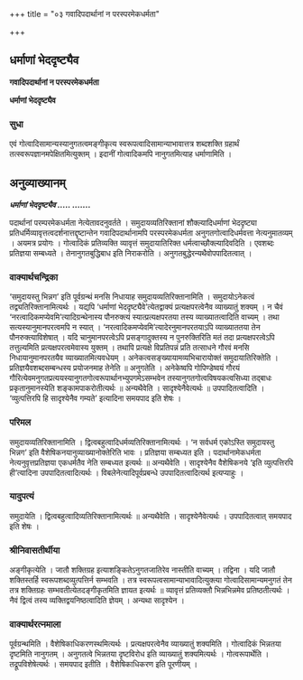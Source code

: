 +++
title = "०३ गवादिपदार्थानां न परस्परमेकधर्मता"

+++


## धर्माणां भेददृष्ट्यैव

**गवादिपदार्थानां न परस्परमेकधर्मता**

**धर्माणां भेददृष्ट्यैव**

### **सुधा**

एवं गोत्वादिसामान्यस्यानुगतत्वमङ्गीकृत्य स्वरूपत्वादिसामान्याभावात्तत्र शब्दशक्ति ग्रहार्थं तत्स्वरूपज्ञानमपेक्षितमित्युक्तम् । इदानीं गोत्वादिकमपि नानुगतमित्याह धर्माणामिति ।

## **अनुव्याख्यानम्**

***धर्माणां भेददृष्ट्यैव ..... .......***

पदार्थानां परम्परमेकधर्मता नेत्येतावदनुवर्तते । समुदायव्यतिरिक्तानां शौक्ल्यादिधर्माणां भेददृष्ट्या प्रतिधर्मिव्यावृत्तत्वदर्शनात्तद्दृष्टान्तेन गवादिपदार्थानामपि परस्परमेकधर्मता अनुगतगोत्वादिधर्मवत्ता नेत्यनुमातव्यम् । अयमत्र प्रयोगः । गोत्वादिकं प्रतिव्यक्ति व्यावृत्तं समुदायातिरिक्त धर्मत्वाच्छौक्ल्यादिवदिति । एवशब्दः प्रतिज्ञया सम्बध्यते । तेनानुगतबुद्धिबाध इति निराकरोति । अनुगतबुद्धेरन्यथैवोपपादितत्वात् ।

### **वाक्यार्थचन्द्रिका**

‘समुदायस्तु भिन्नग’ इति पूर्वग्रन्थं मनसि निधायाह समुदायव्यतिरिक्तानामिति । समुदायोऽनेकत्वं तद्व्यतिरिक्तानामित्यर्थः । यद्यपि ‘धर्माणां भेददृष्ट्यैवे’त्येतद्वाक्यं प्रत्यक्षपरत्वेनैव व्याख्यातुं शक्यम् । न चैवं ‘नरत्वादिकमप्येवमि’त्यादिग्रन्थेनास्य पौनरुक्त्यं स्यात्प्रत्यक्षपरतया तस्य व्याख्यातत्वादिति वाच्यम् । तथा सत्यस्यानुमानपरत्वमपि न स्यात् । ‘नरत्वादिकमप्येवमि’त्यादेरनुमानपरतयाऽपि व्याख्याततया तेन पौनरुक्त्याविशेषात् । यदि चानुमानपरत्वेऽपि प्रसङ्गादुक्तस्य न पुनरुक्तिरिति मतं तदा प्रत्यक्षपरत्वेऽपि तत्तुल्यमिति प्रत्यक्षपरत्वमेवास्य युक्तम् । तथापि प्रत्यक्षे विप्रतिपन्नं प्रति तत्साधने गौरवं मनसि निधायानुमानपरतयैव व्याख्यातमित्यवधेयम् । अनेकत्वसङ्ख्यायामव्यभिचारायोक्तं समुदायातिरिक्तेति । प्रतिज्ञयैवशब्दसम्बन्धस्य प्रयोजनमाह तेनेति ॥ अनुगतेति । अनेकेष्वपि गोपिण्डेष्वयं गौरयं गौरित्येवमनुगतप्रत्ययस्यानुगतगोत्वरूपार्थानभ्युपगमेऽसम्भवेन तस्यानुगतगोत्वविषयकत्वसिध्या तद्बाधः प्रकृतानुमानस्येति शङ्कामपाकरोतीत्यर्थः ॥ अन्यथैवेति । सादृश्येनैवेत्यर्थः ॥ उपपादितत्वादिति । ‘व्युत्पत्तिरपि हि सादृश्येनैव गम्यते’ इत्यादिना समयपाद इति शेषः ।

### **परिमल**

समुदायव्यतिरिक्तानामिति । द्वित्वबहुत्वादिधर्मव्यतिरिक्तानामित्यर्थः । ‘न सर्वधर्म एकोऽस्ति समुदायस्तु भिन्नग’ इति वैशेषिकनयानुव्याख्यानोक्तेरिति भावः । प्रतिज्ञया सम्बध्यत इति । पदार्थानामेकधर्मता नेत्यनुवृत्तप्रतिज्ञया एकधर्मतैव नेति सम्बध्यत इत्यर्थः ॥ अन्यथैवेति । सादृश्येनैव वैशेषिकनये ‘इति व्युत्पत्तिरपि ही’त्यादिना उपपादितत्वादित्यर्थः । विबलेनेत्यादिपूर्वप्रबन्धे उपपादितत्वादित्यर्थ इत्यप्याहुः ।

### **यादुपत्यं**

समुदायेति । द्वित्वबहुत्वादिव्यतिरिक्तानामित्यर्थः ॥ अन्यथैवेति । सादृश्येनैवेत्यर्थः । उपपादितत्वात् समयपाद इति शेषः ।

### **श्रीनिवासतीर्थीया**

अङ्गीकृत्येति । जातौ शक्तिग्रह इत्याशङ्कितेऽनुगतजातिरेव नास्तीति वाच्यम् । तद्विना । यदि जातौ शक्तिस्तर्हि स्वरूपशब्दव्युत्पत्तिर्न सम्भवति । तत्र स्वरूपत्वसामान्याभावादित्युक्त्या गोत्वादिसामान्यमनुगतं तेन तत्र शक्तिग्रहः सम्भवतीत्येतदङ्गीकृतमिति ज्ञायत इत्यर्थः ॥ व्यावृत्तं प्रतिव्यक्तौ भिन्नभिन्नमेव प्रतिष्ठतीत्यर्थः । नैवं द्वित्वं तस्य व्यक्तिद्वयनिष्ठत्वादिति ज्ञेयम् । अन्यथा सादृश्येन ।

### **वाक्यार्थरत्नमाला**

पूर्वग्रन्थमिति । वैशेषिकाधिकरणस्थमित्यर्थः । प्रत्यक्षपरत्वेनैव व्याख्यातुं शक्यमिति । गोत्वादिकं भिन्नतया दृष्टमिति नानुगतम् । अनुगतत्वे भिन्नतया दृष्टविरोध इति व्याख्यातुं शक्यमित्यर्थः । गोत्वरूपार्थेति । तद्रूपविशेषेत्यर्थः । समयपाद इतीति । वैशेषिकाधिकरण इति पूरणीयम् ।

